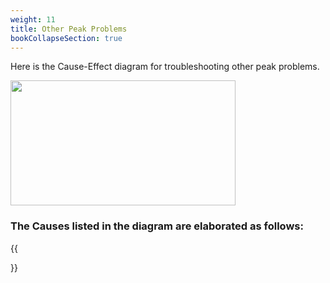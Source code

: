 ```yaml
---
weight: 11
title: Other Peak Problems
bookCollapseSection: true
---
```


Here is the Cause-Effect diagram for troubleshooting other peak problems.  

<img width ="360" height= "200" src = "/docs/images/Screenshot 2022-08-26 124824.png" style ="float: middle"/>


### The Causes listed in the diagram are elaborated as follows:

{{<section>}}


